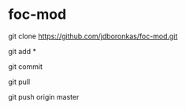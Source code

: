 # foc-mod

git clone https://github.com/jdboronkas/foc-mod.git

git add *

git commit

git pull

git push origin master
